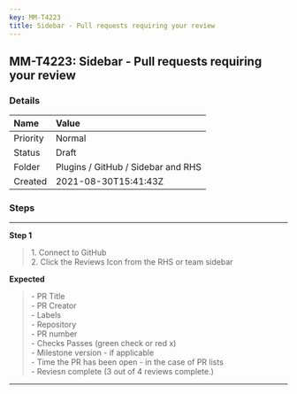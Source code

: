 ```yaml
---
key: MM-T4223
title: Sidebar - Pull requests requiring your review
---
```


## MM-T4223: Sidebar - Pull requests requiring your review

### Details

| Name     | Value                              |
| :------- | :--------------------------------- |
| Priority | Normal                             |
| Status   | Draft                              |
| Folder   | Plugins / GitHub / Sidebar and RHS |
| Created  | 2021-08-30T15:41:43Z               |

### Steps

<hr/>

**Step 1**

> <article>1. Connect to GitHub <br />2. Click the Reviews Icon from the RHS or team sidebar</article>

**Expected**

> <article>- PR Title <br />- PR Creator<br />- Labels<br />- Repository<br />- PR number<br />- Checks Passes (green check or red x)<br />- Milestone version - if applicable<br />- Time the PR has been open - in the case of PR lists<br />- Reviesn complete (3 out of 4 reviews complete.)</article>

<hr/>
